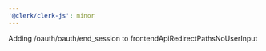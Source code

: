 ```yaml
---
'@clerk/clerk-js': minor
---
```


Adding /oauth/oauth/end_session to frontendApiRedirectPathsNoUserInput

